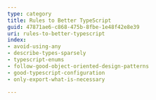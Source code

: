 ```yaml
---
type: category
title: Rules to Better TypeScript
guid: 47871ae6-c868-475b-8fbe-1e48f42e8e39
uri: rules-to-better-typescript
index:
- avoid-using-any
- describe-types-sparsely
- typescript-enums
- follow-good-object-oriented-design-patterns
- good-typescript-configuration
- only-export-what-is-necessary

---
```



